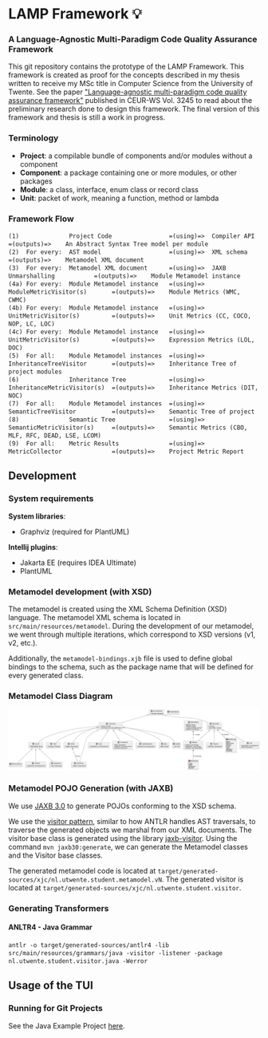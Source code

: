 # LAMP Framework 💡
### A Language-Agnostic Multi-Paradigm Code Quality Assurance Framework
This git repository contains the prototype of the LAMP Framework.
This framework is created as proof for the concepts described in my thesis written to receive my MSc title in Computer Science from the University of Twente.
See the paper ["Language-agnostic multi-paradigm code quality assurance framework"](https://ceur-ws.org/Vol-3245/) published in CEUR-WS Vol. 3245 to read about the preliminary research done to design this framework.
The final version of this framework and thesis is still a work in progress.

### Terminology
- **Project**: a compilable bundle of components and/or modules without a component
- **Component**: a package containing one or more modules, or other packages
- **Module**: a class, interface, enum class or record class
- **Unit**: packet of work, meaning a function, method or lambda

### Framework Flow

```
(1)              Project Code                =(using)=>  Compiler API                 =(outputs)=>    An Abstract Syntax Tree model per module
(2)  For every:  AST model                   =(using)=>  XML schema                   =(outputs)=>    Metamodel XML document
(3)  For every:  Metamodel XML document      =(using)=>  JAXB Unmarshalling           =(outputs)=>    Module Metamodel instance
(4a) For every:  Module Metamodel instance   =(using)=>  ModuleMetricVisitor(s)       =(outputs)=>    Module Metrics (WMC, CWMC)
(4b) For every:  Module Metamodel instance   =(using)=>  UnitMetricVisitor(s)         =(outputs)=>    Unit Metrics (CC, COCO, NOP, LC, LOC)
(4c) For every:  Module Metamodel instance   =(using)=>  UnitMetricVisitor(s)         =(outputs)=>    Expression Metrics (LOL, DOC)
(5)  For all:    Module Metamodel instances  =(using)=>  InheritanceTreeVisitor       =(outputs)=>    Inheritance Tree of project modules 
(6)              Inheritance Tree            =(using)=>  InheritanceMetricVisitor(s)  =(outputs)=>    Inheritance Metrics (DIT, NOC)
(7)  For all:    Module Metamodel instances  =(using)=>  SemanticTreeVisitor          =(outputs)=>    Semantic Tree of project
(8)              Semantic Tree               =(using)=>  SemanticMetricVisitor(s)     =(outputs)=>    Semantic Metrics (CBO, MLF, RFC, DEAD, LSE, LCOM)
(9)  For all:    Metric Results              =(using)=>  MetricCollector              =(outputs)=>    Project Metric Report
```

## Development

### System requirements
**System libraries**:
- Graphviz (required for PlantUML)

**Intellij plugins**:
- Jakarta EE (requires IDEA Ultimate)
- PlantUML


### Metamodel development (with XSD)
The metamodel is created using the XML Schema Definition (XSD) language.
The metamodel XML schema is located in `src/main/resources/metamodel`. 
During the development of our metamodel, we went through multiple iterations, which correspond to XSD versions (v1, v2, etc.).

Additionally, the `metamodel-bindings.xjb` file is used to define global bindings to the schema, such as the package name that will be defined for every generated class.

### Metamodel Class Diagram
![Metamodel Class Diagram](docs/metamodel/metamodel-v3-5.png)

### Metamodel POJO Generation (with JAXB)
We use [JAXB 3.0](https://jakarta.ee/specifications/xml-binding/3.0/jakarta-xml-binding-spec-3.0.html) to generate POJOs conforming to the XSD schema.

We use the [visitor pattern](https://refactoring.guru/design-patterns/visitor), similar to how ANTLR handles AST traversals, to traverse the generated objects we marshal from our XML documents. 
The visitor base class is generated using the library [jaxb-visitor](https://github.com/massfords/jaxb-visitor).
Using the command `mvn jaxb30:generate`, we can generate the Metamodel classes and the Visitor base classes.

The generated metamodel code is located at `target/generated-sources/xjc/nl.utwente.student.metamodel.vN`.
The generated visitor is located at `target/generated-sources/xjc/nl.utwente.student.visitor`.


### Generating Transformers
#### ANLTR4 - Java Grammar
```
antlr -o target/generated-sources/antlr4 -lib src/main/resources/grammars/java -visitor -listener -package nl.utwente.student.visitor.java -Werror
```

## Usage of the TUI
### Running for Git Projects
See the Java Example Project [here](https://github.com/MarnickvdA/LAMP-Java17.git).